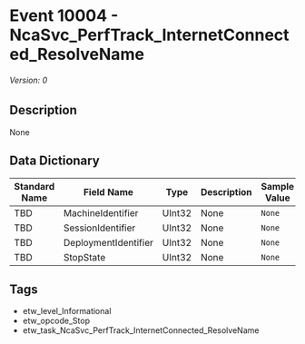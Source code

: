 # Event 10004 - NcaSvc_PerfTrack_InternetConnected_ResolveName
###### Version: 0

## Description
None

## Data Dictionary
|Standard Name|Field Name|Type|Description|Sample Value|
|---|---|---|---|---|
|TBD|MachineIdentifier|UInt32|None|`None`|
|TBD|SessionIdentifier|UInt32|None|`None`|
|TBD|DeploymentIdentifier|UInt32|None|`None`|
|TBD|StopState|UInt32|None|`None`|

## Tags
* etw_level_Informational
* etw_opcode_Stop
* etw_task_NcaSvc_PerfTrack_InternetConnected_ResolveName